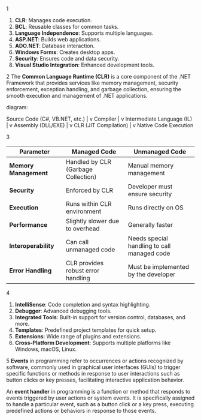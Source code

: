 1
1. **CLR**: Manages code execution.
2. **BCL**: Reusable classes for common tasks.
3. **Language Independence**: Supports multiple languages.
4. **ASP.NET**: Builds web applications.
5. **ADO.NET**: Database interaction.
6. **Windows Forms**: Creates desktop apps.
7. **Security**: Ensures code and data security.
8. **Visual Studio Integration**: Enhanced development tools.

2
The **Common Language Runtime (CLR)** is a core component of the .NET Framework that provides services like memory management, security enforcement, exception handling, and garbage collection, ensuring the smooth execution and management of .NET applications.

diagram:

Source Code (C#, VB.NET, etc.)
        |
        v
    Compiler
        |
        v
  Intermediate Language (IL)
        |
        v
      Assembly (DLL/EXE)
        |
        v
    CLR (JIT Compilation)
        |
        v
  Native Code Execution

3


| Parameter           | Managed Code                         | Unmanaged Code                     |
|---------------------|--------------------------------------|------------------------------------|
| **Memory Management** | Handled by CLR (Garbage Collection) | Manual memory management          |
| **Security**        | Enforced by CLR                      | Developer must ensure security     |
| **Execution**       | Runs within CLR environment          | Runs directly on OS                |
| **Performance**     | Slightly slower due to overhead      | Generally faster                   |
| **Interoperability**| Can call unmanaged code              | Needs special handling to call managed code |
| **Error Handling**  | CLR provides robust error handling   | Must be implemented by the developer |

4
1. **IntelliSense**: Code completion and syntax highlighting.
2. **Debugger**: Advanced debugging tools.
3. **Integrated Tools**: Built-in support for version control, databases, and more.
4. **Templates**: Predefined project templates for quick setup.
5. **Extensions**: Wide range of plugins and extensions.
6. **Cross-Platform Development**: Supports multiple platforms like Windows, macOS, Linux.

5
**Events** in programming refer to occurrences or actions recognized by software, commonly used in graphical user interfaces (GUIs) to trigger specific functions or methods in response to user interactions such as button clicks or key presses, facilitating interactive application behavior.

An **event handler** in programming is a function or method that responds to events triggered by user actions or system events. It is specifically assigned to handle a particular event, such as a button click or a key press, executing predefined actions or behaviors in response to those events.